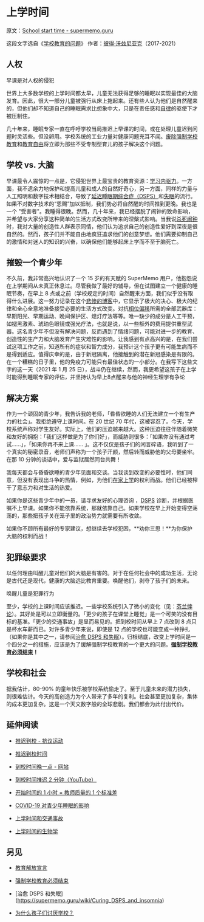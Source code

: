 # 上学时间

原文：[School start time - supermemo.guru](https://supermemo.guru/wiki/School_start_time)

这段文字选自《[学校教育的问题](https://supermemo.guru/wiki/Problem_of_Schooling)》 作者：[彼得·沃兹尼亚克](https://supermemo.guru/wiki/Piotr_Wozniak)（2017-2021）

## 人权

早课是对人权的侵犯

世界上大多数学校的上学时间都太早，儿童无法获得足够的睡眠以实现最佳的大脑发育。因此，很大一部分儿童被强行从床上拖起来。还有些人认为他们是自然醒来的，但他们却不知道自己的睡眠需求比想象中大，只是在责任感和[自律](https://supermemo.guru/wiki/Self-discipline)的驱使下才被压制住。

几十年来，睡眠专家一直在呼吁学校当局推迟上早课的时间，或在处理儿童迟到问题时灵活些。但没卵用。学校系统的工业力量对健康问题充耳不闻。[废除强制学校教育](https://supermemo.guru/wiki/Compulsory_schooling_must_end)和[教育自由](https://supermemo.guru/wiki/Declaration_of_Educational_Emancipation)将立即为那些不受专制型育儿的孩子解决这个问题。

## 学校 vs. 大脑

早课最令人震惊的一点是，它侵犯世界上最宝贵的教育资源：[学习内驱力](https://supermemo.guru/wiki/Learn_drive)。一方面，我不遗余力地保护和提高儿童和成人的自然好奇心，另一方面，同样的力量与人工照明和数字技术相结合，导致了[延迟睡眠期综合症（DSPS）](https://supermemo.guru/wiki/Delayed_Sleep_Phase_Syndrome)和[失眠](https://supermemo.guru/wiki/Insomnia)的流行。如果不对数字技术的“恩赐”加以抵制，我们势必将自然醒的时间推到更晚。我也是一个 "受害者"。我睡得很晚。然而，几十年来，我已经摆脱了闹钟的致命影响，并希望与大家分享这种简单的生活方式改变所带来的涅槃式影响。当我说[杀死闹钟](https://supermemo.guru/wiki/Kill_the_alarm_clock)时，我对大量的创造性人群表示同情，他们认为追求自己的创造性爱好到深夜是很自然的。然而，孩子们并不能自由地疯狂追求他们的创意梦想。他们需要抑制自己的激情和对迷人的知识的兴奋，以确保他们能够起床上学而不至于脑死亡。

## 摧毁一个青少年

不久前，我非常高兴地认识了一个 15 岁的有天赋的 SuperMemo 用户，他抱怨说在上学期间从未真正休息过。尽管我做了最好的辅导，但在试图建立一个健康的睡眠节奏，在早上 8 点或之前（学校规定的时间）自然醒来方面，我们似乎没有取得什么进展。这一努力记录在这个[悲惨的博客](https://alienmechanic.wordpress.com/)中，它显示了极大的决心、极大的纪律和全心全意地准备接受必要的生活方式改变。对抗[相位偏移](https://supermemo.guru/wiki/Phase_shift)所需的全部武器库：早期阳光、早期运动、晚间保护区、熄灯疗法等等。唯一缺少的成分是人工干预，如褪黑激素、琥珀色眼镜或强光疗法，也就是说，以一些额外的费用提供重型武器。这名青少年不但没有解决问题，反而遇到了情绪问题，可能对进一步的教育、创造性的生产力和大脑发育产生灾难性的影响。让我感到有点高兴的是，在我们尝试这项工作之前，知道所有的症状和智力成分，我预计这个孩子更有可能生病而不是得到适应。值得庆幸的是，由于新冠隔离，他接触到的潜在新冠感染是有限的。在一个糟糕的日子里，他的免疫力可能只有最佳状态的一小部分。在我写下这些文字的这一天（2021 年 1 月 25 日），战斗仍在继续，然而，我更希望这孩子在上学时能得到睡眠专家的评估，并坚持认为早上8点醒来与他的神经生理学有争论

## 解决方案

作为一个顽固的青少年，我告诉我的老师，「昏昏欲睡的人们无法建立一个有生产力的社会」。我拒绝遵守上课时间。在 20 世纪 70 年代，这被容忍了。今天，学校系统声称对学生友好。实际上，他们的压迫越来越大。这种压迫往往伴随着微笑和友好的拥抱：「我们这样做是为了你们好」，而威胁则很多：「如果你没有通过考试......」，「如果你再不来上课...... 」。这不仅仅是孩子们的闲言碎语，我听到了一个真实的秘密录音，老师们声称为一个孩子汗颜，然后转而威胁他的父母要坐牢。在那 10 分钟的谈话中，爱与监狱居然同台共舞！

我每天都会与昏昏欲睡的青少年见面和交谈。当我谈到改变的必要性时，他们同意，但没有表现出斗争的热情，例如，为他们[在家上学](https://supermemo.guru/wiki/Homeschooling)的权利而战。他们已经被榨干了意志力和对生活的热爱。

如果你是这些青少年中的一员，请寻求友好的心理咨询 ，[DSPS](https://supermemo.guru/wiki/DSPS) 诊断，并根据医嘱不上早课。如果你不能依靠系统，那就依靠自己。如果学校在早上开始变得空荡荡的，那些把孩子关在笼子里的政治势力就需要有所收敛。

如果你不顾所有最好的专家建议，想继续去学校犯困，**劝你三思！**为你保护大脑的权利而战！

## 犯罪级要求

以任何理由叫醒儿童对他们的大脑是有害的。对于在任何社会中的成功生活，无论是古代还是现代，健康的大脑远比教育重要。唤醒他们，剥夺了孩子们的未来。

唤醒儿童是犯罪行为

至少，学校的上课时间应该推迟。一些学校系统引入了微小的变化（见：[芬兰悖论](https://supermemo.guru/wiki/Finnish_paradox)）。其好处是可以立即衡量的。「更少的孩子在课堂上睡觉」是一个可笑的没有目标的基准。「更少的交通事故」是显而易见的。把到校时间从早上 7 点改到 8 点只是杯水车薪而已。对许多青少年来说，即使是 12 点的学校也可能变成一种挣扎（如果你是其中之一，请参阅[治愈 DSPS 和失眠](https://supermemo.guru/wiki/Curing_DSPS_and_insomnia)）。归根结底，改变上学时间是一个四分之一的措施，应该是为了缓解强制学校教育的一个更大的问题。**[强制学校教育必须结束](https://supermemo.guru/wiki/Compulsory_schooling_must_end)！**

## 学校和社会

据我估计，80-90% 的童年快乐被学校系统偷走了。至于儿童未来的潜力损失，则很难估计。今天的高创造力为个人带来了多年的复利。社会甚至更加复杂，集体的成本更加复杂。这是一个天文数字般的全球悲剧。我们都会为此付出代价。

## 延伸阅读

- [推迟到校 - 抗议运动](https://en.wikipedia.org/wiki/Start_school_later_movement)

- [推迟到校时间](https://en.wikipedia.org/wiki/Start_School_Later)

- [到校时间晚一点 - 网站](https://www.startschoollater.net/)

- [到校时间推迟 2 分钟（YouTube）](https://youtu.be/YfPXtVBrCRE)

- [开始时间的 1 小时 = 教师质量的 1 个标准差](https://www.aeaweb.org/articles?id=10.1257/pol.3.3.62)

- [COVID-19 对青少年睡眠的影响](https://www.sciencedirect.com/science/article/abs/pii/S1389945720304184?via%3Dihub)

- [上学时间和交通事故](https://www.nytimes.com/2008/12/23/health/23patt.html)

- [上学时间的生物学](https://www.sleepfoundation.org/school-and-sleep/later-school-start-times)

## 另见

- [教育解放宣言](https://supermemo.guru/wiki/Declaration_of_Educational_Emancipation)

- [强制学校教育必须结束](https://supermemo.guru/wiki/Compulsory_schooling_must_end)

- [治愈 DSPS 和失眠] (https://supermemo.guru/wiki/Curing_DSPS_and_insomnia)

- [为什么孩子们讨厌学校？](https://supermemo.guru/wiki/Why_kids_hate_school%3F)